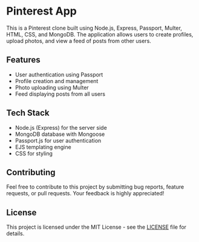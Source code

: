 # Pinterest App

This is a Pinterest clone built using Node.js, Express, Passport, Multer, HTML, CSS, and MongoDB. The application allows users to create profiles, upload photos, and view a feed of posts from other users.

## Features

- User authentication using Passport
- Profile creation and management
- Photo uploading using Multer
- Feed displaying posts from all users

## Tech Stack

- Node.js (Express) for the server side
- MongoDB database with Mongoose
- Passport.js for user authentication
- EJS templating engine
- CSS for styling


## Contributing

Feel free to contribute to this project by submitting bug reports, feature requests, or pull requests. Your feedback is highly appreciated!

## License

This project is licensed under the MIT License - see the [LICENSE](LICENSE) file for details.
